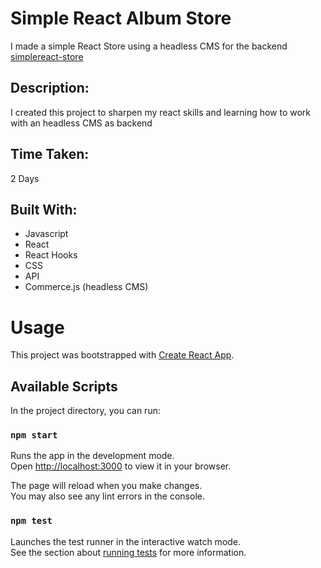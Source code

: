 # Simple React Album Store
I made a simple React Store using a headless CMS for the backend
[simplereact-store](https://simplereact-store.netlify.app/)

## Description:
I created this project to sharpen my react skills and learning how to work with an headless CMS as backend

## Time Taken:
2 Days

## Built With:
* Javascript
* React
* React Hooks
* CSS
* API
* Commerce.js (headless CMS)


# Usage

This project was bootstrapped with [Create React App](https://github.com/facebook/create-react-app).

## Available Scripts

In the project directory, you can run:

### `npm start`

Runs the app in the development mode.\
Open [http://localhost:3000](http://localhost:3000) to view it in your browser.

The page will reload when you make changes.\
You may also see any lint errors in the console.

### `npm test`

Launches the test runner in the interactive watch mode.\
See the section about [running tests](https://facebook.github.io/create-react-app/docs/running-tests) for more information.

